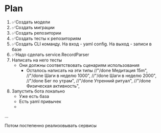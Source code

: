 # Plan

1. ✅Создать модели
2. ✅Создать миграции
3. ✅Создать репозитории 
4. ✅Создать тесты к репозиториям
5. ✅Создать CLI команду. На вход - yaml config. На выход - записи в базе
6. ✅Надо сделать service.RecordParser
7. Написать на него тесты
    - Они должны соответствовать сценариям использования
      - Осталось написать на эти типы
      //"/done Медитация 15m",
      //"/done Шаги в неделю 1000",
      //"/done Шаги в неделю 2000",
      //"/done Бег по утрам",
      //"/done Утренний ритуал",
      //"/done Физическая активность",
8. Запустить бота локально
   - Уже есть база
   - Есть yaml привычек
   - 

... 

Потом постепенно реализовывать сервисы


